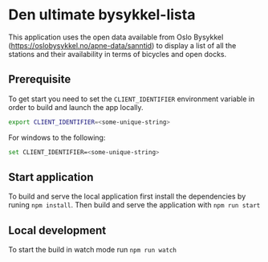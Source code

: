 # Den ultimate bysykkel-lista

This application uses the open data available from Oslo Bysykkel (https://oslobysykkel.no/apne-data/sanntid) to display a list of all the stations and their availability in terms of bicycles and open docks.

## Prerequisite

To get start you need to set the `CLIENT_IDENTIFIER` environment variable in order to build and launch the app locally.
```sh
export CLIENT_IDENTIFIER=<some-unique-string>
```
For windows to the following:
```sh
set CLIENT_IDENTIFIER=<some-unique-string>
```
## Start application
To build and serve the local application first install the dependencies  by runing `npm install`. Then build and serve the application with `npm run start`

## Local development
To start the build in watch mode run `npm run watch`